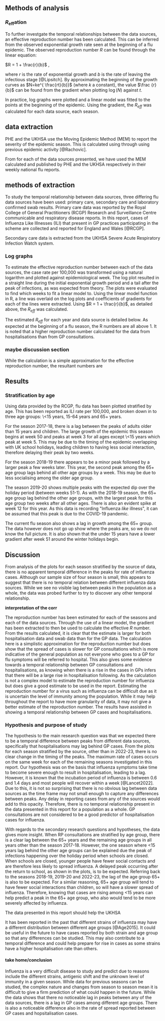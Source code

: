 ## Methods of analysis

### $R_\text{eff}$ation

To further investgate the temporal relationships between the data sources, an effective reproduction number has been calculated. This can be inferred from the observed exponential growth rate seen at the beginning of a flu epidemic. The observed reproduction number $R$ can be found through the linear equation:

$R = 1 + \frac{r}{b}$ ,

where $r$ is the rate of exponential growth and $b$ is the rate of leaving the infectious stage [@Lipsitch]. By approximating the beginning of the growth curves as $N=ke^{ \frac{rt}{b}}$ (where $k$ a constant), the value $\frac {r}{b}$ can be found from the gradient when plotting $\log (N)$ against $t$.

In practice, log graphs were plotted and a linear model was fitted to the points at the beginning of the epidemic. Using the gradient, the $R_{eff}$ was calculated for each data source, each season.

## data extraction

PHE and the UKHSA use the Moving Epidemic Method (MEM) to report the severity of the epidemic season. This is calculated using through using previous epidemic activity [\@Rachovic].

From for each of the data sources presented, we have used the MEM calculated and published by PHE and the UKHSA respectively in their weekly national flu reports.

## methods of extraction

To study the temporal relationship between data sources, three differing flu data sources have been used: primary care, secondary care and laboratory confirmed swab results. Primary care data was reported by the Royal College of General Practitioners (RCGP) Research and Surveillance Centre communicable and respiratory disease reports. In this report, cases of Influenza Like Illnesses (ILI) that present in GP practices participating in the scheme are collected and reported for England and Wales [\@RCGP].

Secondary care data is extracted from the UKHSA Severe Acute Respiratory Infection Watch system.

### Log graphs

To estimate the effective reproduction number between each of the data sources, the case rate per 100,000 was transformed using a natural logarithm and plotted against epidemiological week. The log plot resulted in a straight line during the initial exponential growth period and a tail after the peak of infections, as was expected from theory. The plots were evaluated to find which weeks to fit a linear model to. Using the linear model function in R, a line was overlaid on the log plots and coefficients of gradients for each of the lines were extracted. Using $R = 1 + \frac{r}{b}$, as detailed above, the $R_{eff}$ was calculated.

The estimated $R_{eff}$ for each year and data source is detailed below. As expected at the beginning of a flu season, the R numbers are all above 1. It is noted that a higher reproduction number calculated for the data from hospitalisations than from GP consultations.

### maybe discussion section

While the calculation is a simple approximation for the effective reproduction number, the resultant numbers are

## Results

### Stratification by age

Using data provided by the RCGP, flu data has been plotted stratified by age. This has been reported as ILI rate per 100,000, and broken down in to three age groups: \\\<15 years, 15-64 years and 65+ years.

For the season 2017-18, there is a lag between the peaks of adults older than 15 years and children. The large growth of the epidemic this season begins at week 50 and peaks at week 3 for all ages except \\\<15 years which peak at week 5. This may be due to the timing of the epidemic overlapping with UK school holidays, leading children to having less social interaction, therefore delaying their peak by two weeks.

For the season 2018-19 there appears to be a minor peak followed by a larger peak a few weeks later. This year, the second peak among the 65+ age group lags behind all other age groups by a week. This may be due to less socialising among the older age group.

The season 2019-20 shows multiple peaks with the expected dip over the holiday period (between weeks 51-1). As with the 2018-19 season, the 65+ age group lag behind the other age groups, with the largest peak for this age group two weeks after all other ages. There is also an evident spike at week 12 for this year. As this data is recording "Influenza *like* illness", it can be assumed that this peak is due to the COVID-19 pandemic.

The current flu season also shows a lag in growth among the 65+ group. The data however does not go up show where the peaks are, so we do not know the full picture. It is also shown that the under 15 years have a lower gradient after week 51 around the winter holidays begin.

## Discussion

From analysis of the plots for each season stratified by the source of data, there is no apparent temporal difference in the peaks for rate of influenza cases. Although our sample size of four season is small, this appears to suggest that there is no temporal relation between different influenza data sources. While we see no visible lag between peaks in the population as a whole, the data was probed further to try to discover any other temporal relationship.

**interpretation of the corr**

The reproduction number has been estimated for each of the seasons and each of the data sources. Through the use of a linear model, the gradient has been extracted to then be used to calculate the effective $R$ number. From the results calculated, it is clear that the estimate is larger for both hospitalisation data and swab data than for the GP data. The calculation here is a simplistic approximation for the reproduction number but does show that the spread of cases is slower for GP consultations which is more indicative of the general population as not everyone who goes to a GP for flu symptoms will be referred to hospital. This also gives some evidence towards a temporal relationship between GP consultations and hospitalisations, as knowing when there is a rise in the cases in GPs infers that there will be a large rise in hospitalisation following. As the calculation is not a complex model to estimate the reproduction number for influenza but does give a good estimate to be used in the report. Estimating the reproduction number for a virus such as influenza can be difficult due as it is uncertain the level of immunity among the population. While it may help throughout the report to have more granularity of data, it may not give a better estimate of the reproduction number. The results have assisted in showing a temporal relationship between GP cases and hospitalisations.

### Hypothesis and purpose of study

The hypothesis to the main research question was that we expected there to be a temporal difference between peaks from different data sources, specifically that hospitalisations may lag behind GP cases. From the plots for each season stratified by the source, other than in 2022-23, there is no clear change in the timing of the peaks. The maximum rate of cases occurs on the same week for each of the remaining seasons investigated in this report. Our hypothesis was on the basis that influenza symptoms take time to become severe enough to result in hospitalisation, leading to a lag. However, it is known that the incubation period of influenza is between 0.6 and 1.4 days and most people will recover within a week [@Lancet2022]. Due to this, it is not so surprising that there is no obvious lag between data sources as the time frame may not small enough to capture any differences between peaks. Any delay in reporting cases from any of the sources would add to this opacity. Therefore, there is no temporal relationship present in the data presented in this report for a population as a whole. GP consultations are not considered to be a good predictor of hospitalisation cases for influenza.

With regards to the secondary research questions and hypotheses, the data gives more insight. When RP consultations are stratified by age group, there is a clear lag between the 65+ years and the remaining age groups in all years other than the season 2017-18. However, the one season where \<15 years lag behind the other age groups can be explained due the peak of infections happening over the holiday period when schools are closed. When schools are closed, younger people have fewer social contacts and are therefore less likely to spread influenza. A delayed peak occurring after the return to school, as shown in the plots, is to be expected. Referring back to the seasons 2018-19, 2019-20 and 2022-23, the lag of the age group 65+ is also to be expected. For a similar reasoning, 65+ age group will tend to have fewer social interactions than children, so will have a slower spread of influenza. Therefore, knowing that cases are rising among \<15 years can help predict a peak in the 65+ age group, who also would tend to be more severely affected by influenza.

The data presented in this report should help the UKHSA

It has been reported in the past that different strains of influenza may have a different distribution between different age groups [@Age2015]. It could be useful in the future to have cases reported by both strain and age group so that any differences can be studied. This may also contribute to a temporal difference and could help prepare for rise in cases as some strains have a higher hospitalisation rate than others.

#### take home/conclusion

Influenza is a very difficult disease to study and predict due to reasons include the different strains, antigenic shift and the unknown level of immunity in a given season. While data for previous seasons can be studied, the complex nature and changes from season to season mean it is difficult to give a firm prediction of what could happen in the future. While the data shows that there no noticeable lag in peaks between any of the data sources, there is a lag in GP cases among different age groups. There is also a noticeable difference also in the rate of spread reported between GP cases and hopsitalisation cases.
